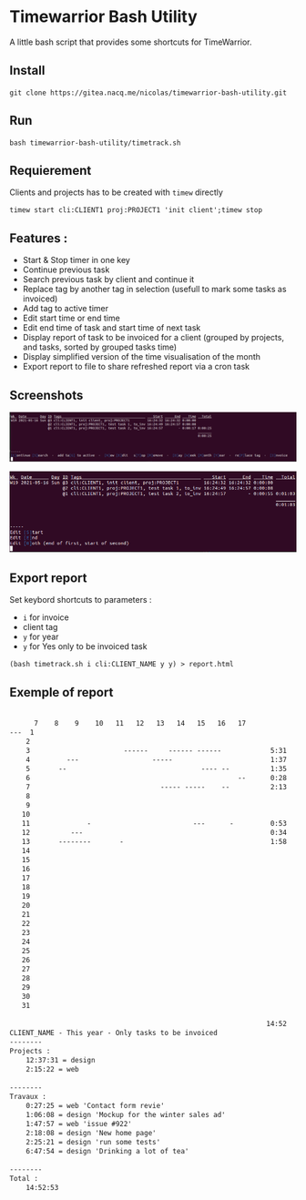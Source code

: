 # Timewarrior Bash Utility

A little bash script that provides some shortcuts for TimeWarrior.
## Install

```
git clone https://gitea.nacq.me/nicolas/timewarrior-bash-utility.git

```
## Run
```
bash timewarrior-bash-utility/timetrack.sh

```

## Requierement

Clients and projects has to be created with `timew` directly
```
timew start cli:CLIENT1 proj:PROJECT1 'init client';timew stop
```

## Features : 

 - Start & Stop timer in one key
 - Continue previous task
 - Search previous task by client and continue it
 - Replace tag by another tag in selection (usefull to mark some tasks as invoiced)
 - Add tag to active timer
 - Edit start time or end time 
 - Edit end time of task and start time of next task
 - Display report of task to be invoiced for a client (grouped by projects, and tasks, sorted by grouped tasks time)
 - Display simplified version of the time visualisation of the month
 - Export report to file to share refreshed report via a cron task

## Screenshots

![Screenshot 1](screenshot1.png)

![Screenshot 2](screenshot2.png)
 ## Export report 

Set keybord shortcuts to parameters : 
- `i` for invoice
- client tag
- `y` for year
- `y` for Yes only to be invoiced task

 ```
(bash timetrack.sh i cli:CLIENT_NAME y y) > report.html
 ```

 ## Exemple of report 

 ```

       7    8    9    10   11   12   13   14   15   16   17      
---  1                                                        
     2                                                        
     3                       ------     ------ ------            5:31
     4         ---                  -----                        1:37
     5       --                                 ---- --          1:35
     6                                                   --      0:28
     7                                ----- -----    --          2:13
     8                                                        
     9                                                        
    10                                                        
    11              -                         ---      -         0:53
    12          ---                                              0:34
    13       --------       -                                    1:58
    14                                                        
    15                                                        
    16                                                        
    17                                                        
    18                                                        
    19                                                        
    20                                                        
    21                                                        
    22                                                        
    23                                                        
    24                                                        
    25                                                        
    26                                                        
    27                                                        
    28                                                        
    29                                                        
    30                                                        
    31                                                        
                                                                
                                                                14:52
CLIENT_NAME - This year - Only tasks to be invoiced
--------
Projects : 
     12:37:31 = design
     2:15:22 = web
     
--------
Travaux : 
     0:27:25 = web 'Contact form revie'
     1:06:08 = design 'Mockup for the winter sales ad'
     1:47:57 = web 'issue #922'
     2:18:08 = design 'New home page'
     2:25:21 = design 'run some tests'
     6:47:54 = design 'Drinking a lot of tea'
     
--------
Total : 
     14:52:53



 ```